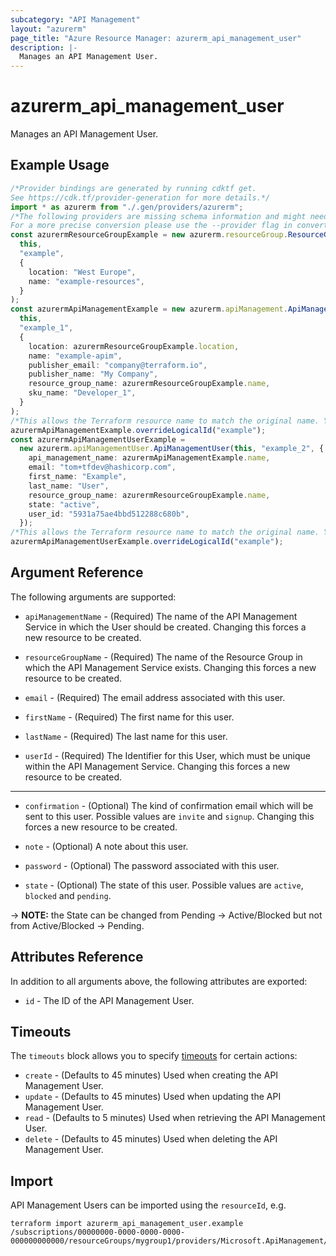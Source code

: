 ```yaml
---
subcategory: "API Management"
layout: "azurerm"
page_title: "Azure Resource Manager: azurerm_api_management_user"
description: |-
  Manages an API Management User.
---
```


# azurerm\_api\_management\_user

Manages an API Management User.

## Example Usage

```typescript
/*Provider bindings are generated by running cdktf get.
See https://cdk.tf/provider-generation for more details.*/
import * as azurerm from "./.gen/providers/azurerm";
/*The following providers are missing schema information and might need manual adjustments to synthesize correctly: azurerm.
For a more precise conversion please use the --provider flag in convert.*/
const azurermResourceGroupExample = new azurerm.resourceGroup.ResourceGroup(
  this,
  "example",
  {
    location: "West Europe",
    name: "example-resources",
  }
);
const azurermApiManagementExample = new azurerm.apiManagement.ApiManagement(
  this,
  "example_1",
  {
    location: azurermResourceGroupExample.location,
    name: "example-apim",
    publisher_email: "company@terraform.io",
    publisher_name: "My Company",
    resource_group_name: azurermResourceGroupExample.name,
    sku_name: "Developer_1",
  }
);
/*This allows the Terraform resource name to match the original name. You can remove the call if you don't need them to match.*/
azurermApiManagementExample.overrideLogicalId("example");
const azurermApiManagementUserExample =
  new azurerm.apiManagementUser.ApiManagementUser(this, "example_2", {
    api_management_name: azurermApiManagementExample.name,
    email: "tom+tfdev@hashicorp.com",
    first_name: "Example",
    last_name: "User",
    resource_group_name: azurermResourceGroupExample.name,
    state: "active",
    user_id: "5931a75ae4bbd512288c680b",
  });
/*This allows the Terraform resource name to match the original name. You can remove the call if you don't need them to match.*/
azurermApiManagementUserExample.overrideLogicalId("example");

```

## Argument Reference

The following arguments are supported:

*   `apiManagementName` - (Required) The name of the API Management Service in which the User should be created. Changing this forces a new resource to be created.

*   `resourceGroupName` - (Required) The name of the Resource Group in which the API Management Service exists. Changing this forces a new resource to be created.

*   `email` - (Required) The email address associated with this user.

*   `firstName` - (Required) The first name for this user.

*   `lastName` - (Required) The last name for this user.

*   `userId` - (Required) The Identifier for this User, which must be unique within the API Management Service. Changing this forces a new resource to be created.

***

*   `confirmation` - (Optional) The kind of confirmation email which will be sent to this user. Possible values are `invite` and `signup`. Changing this forces a new resource to be created.

*   `note` - (Optional) A note about this user.

*   `password` - (Optional) The password associated with this user.

*   `state` - (Optional) The state of this user. Possible values are `active`, `blocked` and `pending`.

\-> **NOTE:** the State can be changed from Pending -> Active/Blocked but not from Active/Blocked -> Pending.

## Attributes Reference

In addition to all arguments above, the following attributes are exported:

* `id` - The ID of the API Management User.

## Timeouts

The `timeouts` block allows you to specify [timeouts](https://www.terraform.io/language/resources/syntax#operation-timeouts) for certain actions:

* `create` - (Defaults to 45 minutes) Used when creating the API Management User.
* `update` - (Defaults to 45 minutes) Used when updating the API Management User.
* `read` - (Defaults to 5 minutes) Used when retrieving the API Management User.
* `delete` - (Defaults to 45 minutes) Used when deleting the API Management User.

## Import

API Management Users can be imported using the `resourceId`, e.g.

```shell
terraform import azurerm_api_management_user.example /subscriptions/00000000-0000-0000-0000-000000000000/resourceGroups/mygroup1/providers/Microsoft.ApiManagement/service/instance1/users/abc123
```
